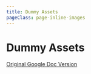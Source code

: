 ```yaml
---
title: Dummy Assets
pageClass: page-inline-images
---
```

# Dummy Assets

<steps>
<template #step-1>

**Download the Dummy Assets**: [GitHub Link](https://github.com/RocketLeagueMapmaking/RL_DummyAssets)

**Add** them to UDKGame/Content and verify in the Content Browser:

![](/images/cheatsheets/dummyassets/image6.png)

</template>
<template #step-2>

**Right click** a map package and select **Fully Load:**

![](/images/cheatsheets/dummyassets/image2.png)

</template>
<template #step-3>

**Drag** an asset into the map, or **Right click** in the 3D editor and **Add** the object:

**Immediately open Properties** (F4) and put a useful name in the Tag field:

![](/images/cheatsheets/dummyassets/image1.png)

Save Current Level will update the Scene tab, then sort by Tag to find the invisible Dummy Assets:

![](/images/cheatsheets/dummyassets/image3.png)

</template>
</steps>

<ActionBlock>

[Original Google Doc Version](https://docs.google.com/document/d/1SvcFfWTiwOggSsmHRC8rTBNQlf2_47Ah7jk_Knp88Cs/edit?usp=sharing)
</ActionBlock>
